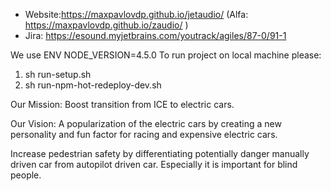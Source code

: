 - Website:https://maxpavlovdp.github.io/jetaudio/ (Alfa: https://maxpavlovdp.github.io/zaudio/ )
- Jira: https://esound.myjetbrains.com/youtrack/agiles/87-0/91-1

We use ENV NODE_VERSION=4.5.0
To run project on local machine please:
1.  sh run-setup.sh
2.  sh run-npm-hot-redeploy-dev.sh

Our Mission:
Boost transition from ICE to electric cars.

Our Vision:
A popularization of the electric cars by creating a new personality and fun factor for racing and expensive electric cars.

Increase pedestrian safety by differentiating potentially danger manually driven car from autopilot driven car. Especially it is important for blind people.
